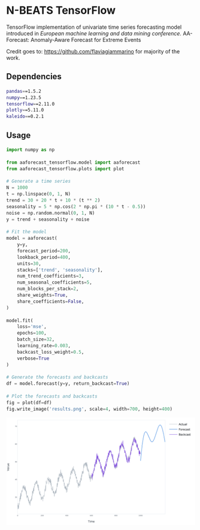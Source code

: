 # N-BEATS TensorFlow

TensorFlow implementation of univariate time series forecasting model introduced in *European machine learning and data mining conference.*
AA-Forecast: Anomaly-Aware Forecast for Extreme Events

Credit goes to: https://github.com/flaviagiammarino for majority of the work.
## Dependencies
```bash
pandas==1.5.2
numpy==1.23.5
tensorflow==2.11.0
plotly==5.11.0
kaleido==0.2.1
```

## Usage
```python
import numpy as np

from aaforecast_tensorflow.model import aaforecast
from aaforecast_tensorflow.plots import plot

# Generate a time series
N = 1000
t = np.linspace(0, 1, N)
trend = 30 + 20 * t + 10 * (t ** 2)
seasonality = 5 * np.cos(2 * np.pi * (10 * t - 0.5))
noise = np.random.normal(0, 1, N)
y = trend + seasonality + noise

# Fit the model
model = aaforecast(
    y=y,
    forecast_period=200,
    lookback_period=400,
    units=30,
    stacks=['trend', 'seasonality'],
    num_trend_coefficients=3,
    num_seasonal_coefficients=5,
    num_blocks_per_stack=2,
    share_weights=True,
    share_coefficients=False,
)

model.fit(
    loss='mse',
    epochs=100,
    batch_size=32,
    learning_rate=0.003,
    backcast_loss_weight=0.5,
    verbose=True
)

# Generate the forecasts and backcasts
df = model.forecast(y=y, return_backcast=True)

# Plot the forecasts and backcasts
fig = plot(df=df)
fig.write_image('results.png', scale=4, width=700, height=400)
```
![results](example/results.png)
